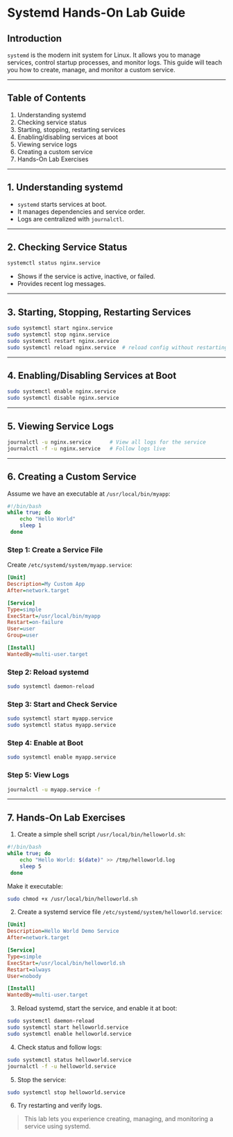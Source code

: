 # Systemd Hands-On Lab Guide

## Introduction
`systemd` is the modern init system for Linux. It allows you to manage services, control startup processes, and monitor logs. This guide will teach you how to create, manage, and monitor a custom service.

---

## Table of Contents
1. Understanding systemd
2. Checking service status
3. Starting, stopping, restarting services
4. Enabling/disabling services at boot
5. Viewing service logs
6. Creating a custom service
7. Hands-On Lab Exercises

---

## 1. Understanding systemd

- `systemd` starts services at boot.
- It manages dependencies and service order.
- Logs are centralized with `journalctl`.

---

## 2. Checking Service Status

```bash
systemctl status nginx.service
```

- Shows if the service is active, inactive, or failed.
- Provides recent log messages.

---

## 3. Starting, Stopping, Restarting Services

```bash
sudo systemctl start nginx.service
sudo systemctl stop nginx.service
sudo systemctl restart nginx.service
sudo systemctl reload nginx.service  # reload config without restarting
```

---

## 4. Enabling/Disabling Services at Boot

```bash
sudo systemctl enable nginx.service
sudo systemctl disable nginx.service
```

---

## 5. Viewing Service Logs

```bash
journalctl -u nginx.service      # View all logs for the service
journalctl -f -u nginx.service   # Follow logs live
```

---

## 6. Creating a Custom Service

Assume we have an executable at `/usr/local/bin/myapp`:

```bash
#!/bin/bash
while true; do
    echo "Hello World"
    sleep 1
 done
```

### Step 1: Create a Service File

Create `/etc/systemd/system/myapp.service`:

```ini
[Unit]
Description=My Custom App
After=network.target

[Service]
Type=simple
ExecStart=/usr/local/bin/myapp
Restart=on-failure
User=user
Group=user

[Install]
WantedBy=multi-user.target
```

### Step 2: Reload systemd

```bash
sudo systemctl daemon-reload
```

### Step 3: Start and Check Service

```bash
sudo systemctl start myapp.service
sudo systemctl status myapp.service
```

### Step 4: Enable at Boot

```bash
sudo systemctl enable myapp.service
```

### Step 5: View Logs

```bash
journalctl -u myapp.service -f
```

---

## 7. Hands-On Lab Exercises

1. Create a simple shell script `/usr/local/bin/helloworld.sh`:

```bash
#!/bin/bash
while true; do
    echo "Hello World: $(date)" >> /tmp/helloworld.log
    sleep 5
 done
```

Make it executable:
```bash
sudo chmod +x /usr/local/bin/helloworld.sh
```

2. Create a systemd service file `/etc/systemd/system/helloworld.service`:

```ini
[Unit]
Description=Hello World Demo Service
After=network.target

[Service]
Type=simple
ExecStart=/usr/local/bin/helloworld.sh
Restart=always
User=nobody

[Install]
WantedBy=multi-user.target
```

3. Reload systemd, start the service, and enable it at boot:

```bash
sudo systemctl daemon-reload
sudo systemctl start helloworld.service
sudo systemctl enable helloworld.service
```

4. Check status and follow logs:

```bash
sudo systemctl status helloworld.service
journalctl -f -u helloworld.service
```

5. Stop the service:
```bash
sudo systemctl stop helloworld.service
```

6. Try restarting and verify logs.

> This lab lets you experience creating, managing, and monitoring a service using systemd.

